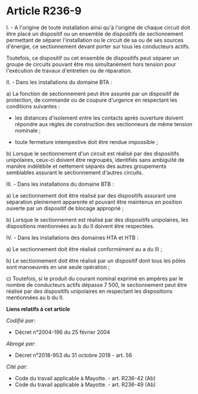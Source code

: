 # Article R236-9

I. - A l'origine de toute installation ainsi qu'à l'origine de chaque circuit doit être placé un dispositif ou un ensemble de
dispositifs de sectionnement permettant de séparer l'installation ou le circuit de sa ou de ses sources d'énergie, ce
sectionnement devant porter sur tous les conducteurs actifs.

Toutefois, ce dispositif ou cet ensemble de dispositifs peut séparer un groupe de circuits pouvant être mis simultanément
hors tension pour l'exécution de travaux d'entretien ou de réparation.

II. - Dans les installations du domaine BTA :

a) La fonction de sectionnement peut être assurée par un dispositif de protection, de commande ou de coupure d'urgence en
respectant les conditions suivantes :

- les distances d'isolement entre les contacts après ouverture doivent répondre aux règles de construction des sectionneurs
de même tension nominale ;

- toute fermeture intempestive doit être rendue impossible ;

b) Lorsque le sectionnement d'un circuit est réalisé par des dispositifs unipolaires, ceux-ci doivent être regroupés,
identifiés sans ambiguïté de manière indélébile et nettement séparés des autres groupements semblables assurant le
sectionnement d'autres circuits.

III. - Dans les installations du domaine BTB :

a) Le sectionnement doit être réalisé par des dispositifs assurant une séparation pleinement apparente et pouvant être
maintenus en position ouverte par un dispositif de blocage approprié ;

b) Lorsque le sectionnement est réalisé par des dispositifs unipolaires, les dispositions mentionnées au b du II doivent être
respectées.

IV. - Dans les installations des domaines HTA et HTB :

a) Le sectionnement doit être réalisé conformément au a du III ;

b) Le sectionnement doit être réalisé par un dispositif dont tous les pôles sont manoeuvrés en une seule opération ;

c) Toutefois, si le produit du courant nominal exprimé en ampères par le nombre de conducteurs actifs dépasse 7 500, le
sectionnement peut être réalisé par des dispositifs unipolaires en respectant les dispositions mentionnées au b du II.

**Liens relatifs à cet article**

_Codifié par_:

  - Décret n°2004-196 du 25 février 2004

_Abrogé par_:

  - Décret n°2018-953 du 31 octobre 2018 - art. 56

_Cité par_:

  - Code du travail applicable à Mayotte. - art. R236-42 (Ab)
  - Code du travail applicable à Mayotte. - art. R236-49 (Ab)
